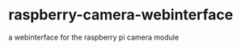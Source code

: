 raspberry-camera-webinterface
=============================

a webinterface for the raspberry pi camera module
